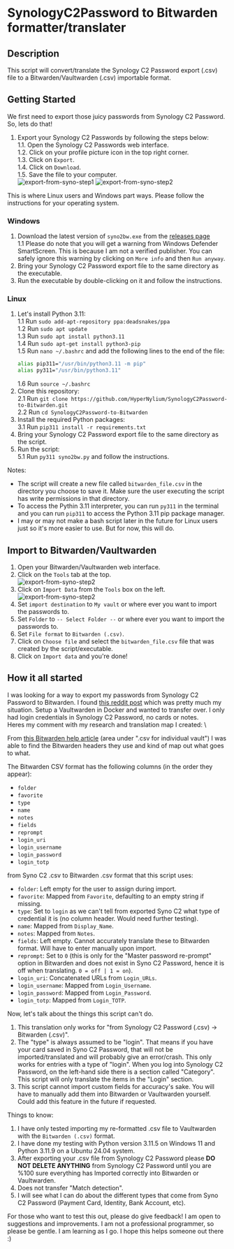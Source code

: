 # SynologyC2Password to Bitwarden formatter/translater

## Description
This script will convert/translate the Synology C2 Password export (.csv) file to a Bitwarden/Vaultwarden (.csv) importable format.

## Getting Started
We first need to export those juicy passwords from Synology C2 Password. So, lets do that!
1. Export your Synology C2 Passwords by following the steps below: \
    1.1. Open the Synology C2 Passwords web interface. \
    1.2. Click on your profile picture icon in the top right corner. \
    1.3. Click on `Export`. \
    1.4. Click on `Download`. \
    1.5. Save the file to your computer. \
![export-from-syno-step1](https://raw.githubusercontent.com/HyperNylium/SynologyC2Password-to-Bitwarden/main/imgs/export-from-syno-step1.png)
![export-from-syno-step2](https://raw.githubusercontent.com/HyperNylium/SynologyC2Password-to-Bitwarden/main/imgs/export-from-syno-step2.png)

This is where Linux users and Windows part ways. Please follow the instructions for your operating system.

### Windows
1. Download the latest version of `syno2bw.exe` from the [releases page](https://github.com/HyperNylium/SynologyC2Password-to-Bitwarden/releases) \
    1.1 Please do note that you will get a warning from Windows Defender SmartScreen. This is because I am not a verified publisher. You can safely ignore this warning by clicking on `More info` and then `Run anyway`.
2. Bring your Synology C2 Password export file to the same directory as the executable.
3. Run the executable by double-clicking on it and follow the instructions.

### Linux
1. Let's install Python 3.11: \
    1.1 Run `sudo add-apt-repository ppa:deadsnakes/ppa` \
    1.2 Run `sudo apt update` \
    1.3 Run `sudo apt install python3.11` \
    1.4 Run `sudo apt-get install python3-pip`\
    1.5 Run `nano ~/.bashrc` and add the following lines to the end of the file:
    ```bash
    alias pip311="/usr/bin/python3.11 -m pip"
    alias py311="/usr/bin/python3.11"
    ```
    1.6 Run `source ~/.bashrc`
3. Clone this repository: \
    2.1 Run `git clone https://github.com/HyperNylium/SynologyC2Password-to-Bitwarden.git` \
    2.2 Run `cd SynologyC2Password-to-Bitwarden`
4. Install the required Python packages: \
    3.1 Run `pip311 install -r requirements.txt`
5. Bring your Synology C2 Password export file to the same directory as the script.
6. Run the script: \
    5.1 Run `py311 syno2bw.py` and follow the instructions.

Notes:
- The script will create a new file called `bitwarden_file.csv` in the directory you choose to save it. Make sure the user executing the script has write permissions in that directory.
- To access the Pythin 3.11 interpreter, you can run `py311` in the terminal and you can run `pip311` to access the Python 3.11 pip package manager.
- I may or may not make a bash script later in the future for Linux users just so it's more easier to use. But for now, this will do.


## Import to Bitwarden/Vaultwarden
1. Open your Bitwarden/Vaultwarden web interface.
2. Click on the `Tools` tab at the top. \
![export-from-syno-step2](https://raw.githubusercontent.com/HyperNylium/SynologyC2Password-to-Bitwarden/main/imgs/import-into-bitwarden1.png)
3. Click on `Import Data` from the `Tools` box on the left. \
![export-from-syno-step2](https://raw.githubusercontent.com/HyperNylium/SynologyC2Password-to-Bitwarden/main/imgs/import-into-bitwarden2.png)
4. Set `import destination` to `My vault` or where ever you want to import the passwords to.
5. Set `Folder` to `-- Select Folder --` or where ever you want to import the passwords to.
6. Set `File format` to `Bitwarden (.csv)`.
7. Click on `Choose file` and select the `bitwarden_file.csv` file that was created by the script/executable.
8. Click on `Import data` and you're done!

## How it all started

I was looking for a way to export my passwords from Synology C2 Password to Bitwarden. I found [this reddit post](https://www.reddit.com/r/synology/comments/1d21avn/export_c2_password_data/) which was pretty much my situation. Setup a Vaultwarden in Docker and wanted to transfer over. I only had login credentials in Synology C2 Password, no cards or notes. \
Heres my comment with my research and translation map I created: \

From [this Bitwarden help article](https://bitwarden.com/help/condition-bitwarden-import/) (area under ".csv for individual vault") I was able to find the Bitwarden headers they use and kind of map out what goes to what.

The Bitwarden CSV format has the following columns (in the order they appear):
- `folder`
- `favorite`
- `type`
- `name`
- `notes`
- `fields`
- `reprompt`
- `login_uri`
- `login_username`
- `login_password`
- `login_totp`

from Syno C2 .csv to Bitwarden .csv format that this script uses:
- `folder`: Left empty for the user to assign during import.
- `favorite`: Mapped from `Favorite`, defaulting to an empty string if missing.
- `type`: Set to `login` as we can't tell from exported Syno C2 what type of credential it is (no column header. Would need further testing).
- `name`: Mapped from `Display_Name`.
- `notes`: Mapped from `Notes`.
- `fields`: Left empty. Cannot accurately translate these to Bitwarden format. Will have to enter manually upon import.
- `reprompt`: Set to `0` (this is only for the "Master password re-prompt" option in Bitwarden and does not exist in Syno C2 Password, hence it is off when translating. `0 = off | 1 = on`).
- `login_uri`: Concatenated URLs from `Login_URLs`.
- `login_username`: Mapped from `Login_Username`.
- `login_password`: Mapped from `Login_Password`.
- `login_totp`: Mapped from `Login_TOTP`.

Now, let's talk about the things this script can't do. 
1. This translation only works for "from Synology C2 Password (.csv) -> Bitwarden (.csv)". 
2. The "type" is always assumed to be "login". That means if you have your card saved in Syno C2 Password, that will not be imported/translated and will probably give an error/crash. This only works for entries with a type of "login". When you log into Synology C2 Password, on the left-hand side there is a section called "Category". This script will only translate the items in the "Login" section. 
3. This script cannot import custom fields for accuracy's sake. You will have to manually add them into Bitwarden or Vaultwarden yourself. Could add this feature in the future if requested.

Things to know:
1. I have only tested importing my re-formatted .csv file to Vaultwarden with the `Bitwarden (.csv)` format.
2. I have done my testing with Python version 3.11.5 on Windows 11 and Python 3.11.9 on a Ubuntu 24.04 system.
3. After exporting your .csv file from Synology C2 Password please **DO NOT DELETE ANYTHING** from Synology C2 Password until you are %100 sure everything has Imported correctly into Bitwarden or Vaultwarden.
4. Does not transfer "Match detection".
5. I will see what I can do about the different types that come from Syno C2 Password (Payment Card, Identity, Bank Account, etc).


For those who want to test this out, please do give feedback! I am open to suggestions and improvements. I am not a professional programmer, so please be gentle. I am learning as I go. I hope this helps someone out there :)
